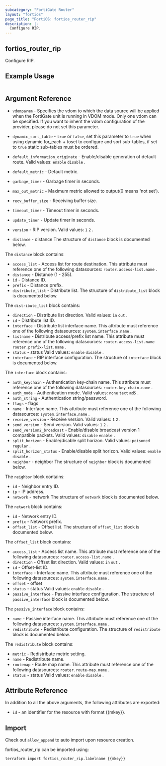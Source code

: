 ```yaml
---
subcategory: "FortiGate Router"
layout: "fortios"
page_title: "FortiOS: fortios_router_rip"
description: |-
  Configure RIP.
---
```


## fortios_router_rip
Configure RIP.

## Example Usage

```hcl

```

## Argument Reference
* `vdomparam` - Specifies the vdom to which the data source will be applied when the FortiGate unit is running in VDOM mode. Only one vdom can be specified. If you want to inherit the vdom configuration of the provider, please do not set this parameter.
* `dynamic_sort_table` - `true` or `false`, set this parameter to `true` when using dynamic for_each + toset to configure and sort sub-tables, if set to `true` static sub-tables must be ordered.

* `default_information_originate` - Enable/disable generation of default route. Valid values: `enable` `disable` .
* `default_metric` - Default metric.
* `garbage_timer` - Garbage timer in seconds.
* `max_out_metric` - Maximum metric allowed to output(0 means 'not set').
* `recv_buffer_size` - Receiving buffer size.
* `timeout_timer` - Timeout timer in seconds.
* `update_timer` - Update timer in seconds.
* `version` - RIP version. Valid values: `1` `2` .
* `distance` - distance The structure of `distance` block is documented below.

The `distance` block contains:

* `access_list` - Access list for route destination. This attribute must reference one of the following datasources: `router.access-list.name` .
* `distance` - Distance (1 - 255).
* `id` - Distance ID.
* `prefix` - Distance prefix.
* `distribute_list` - Distribute list. The structure of `distribute_list` block is documented below.

The `distribute_list` block contains:

* `direction` - Distribute list direction. Valid values: `in` `out` .
* `id` - Distribute list ID.
* `interface` - Distribute list interface name. This attribute must reference one of the following datasources: `system.interface.name` .
* `listname` - Distribute access/prefix list name. This attribute must reference one of the following datasources: `router.access-list.name` `router.prefix-list.name` .
* `status` - status Valid values: `enable` `disable` .
* `interface` - RIP interface configuration. The structure of `interface` block is documented below.

The `interface` block contains:

* `auth_keychain` - Authentication key-chain name. This attribute must reference one of the following datasources: `router.key-chain.name` .
* `auth_mode` - Authentication mode. Valid values: `none` `text` `md5` .
* `auth_string` - Authentication string/password.
* `flags` - flags
* `name` - Interface name. This attribute must reference one of the following datasources: `system.interface.name` .
* `receive_version` - Receive version. Valid values: `1` `2` .
* `send_version` - Send version. Valid values: `1` `2` .
* `send_version2_broadcast` - Enable/disable broadcast version 1 compatible packets. Valid values: `disable` `enable` .
* `split_horizon` - Enable/disable split horizon. Valid values: `poisoned` `regular` .
* `split_horizon_status` - Enable/disable split horizon. Valid values: `enable` `disable` .
* `neighbor` - neighbor The structure of `neighbor` block is documented below.

The `neighbor` block contains:

* `id` - Neighbor entry ID.
* `ip` - IP address.
* `network` - network The structure of `network` block is documented below.

The `network` block contains:

* `id` - Network entry ID.
* `prefix` - Network prefix.
* `offset_list` - Offset list. The structure of `offset_list` block is documented below.

The `offset_list` block contains:

* `access_list` - Access list name. This attribute must reference one of the following datasources: `router.access-list.name` .
* `direction` - Offset list direction. Valid values: `in` `out` .
* `id` - Offset-list ID.
* `interface` - Interface name. This attribute must reference one of the following datasources: `system.interface.name` .
* `offset` - offset
* `status` - status Valid values: `enable` `disable` .
* `passive_interface` - Passive interface configuration. The structure of `passive_interface` block is documented below.

The `passive_interface` block contains:

* `name` - Passive interface name. This attribute must reference one of the following datasources: `system.interface.name` .
* `redistribute` - Redistribute configuration. The structure of `redistribute` block is documented below.

The `redistribute` block contains:

* `metric` - Redistribute metric setting.
* `name` - Redistribute name.
* `routemap` - Route map name. This attribute must reference one of the following datasources: `router.route-map.name` .
* `status` - status Valid values: `enable` `disable` .

## Attribute Reference

In addition to all the above arguments, the following attributes are exported:
* `id` - an identifier for the resource with format {{mkey}}.

## Import

Check out `allow_append` to auto import upon resource creation.

fortios_router_rip can be imported using:
```sh
terraform import fortios_router_rip.labelname {{mkey}}
```
